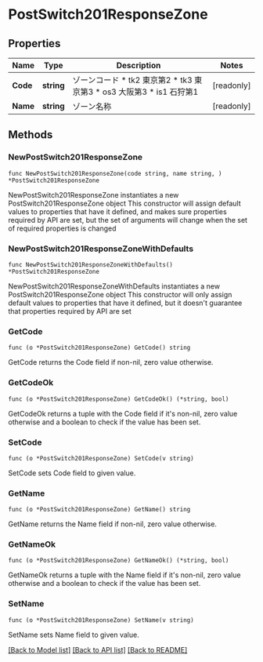# PostSwitch201ResponseZone

## Properties

Name | Type | Description | Notes
------------ | ------------- | ------------- | -------------
**Code** | **string** | ゾーンコード * tk2 東京第2 * tk3 東京第3 * os3 大阪第3 * is1 石狩第1 | [readonly] 
**Name** | **string** | ゾーン名称 | [readonly] 

## Methods

### NewPostSwitch201ResponseZone

`func NewPostSwitch201ResponseZone(code string, name string, ) *PostSwitch201ResponseZone`

NewPostSwitch201ResponseZone instantiates a new PostSwitch201ResponseZone object
This constructor will assign default values to properties that have it defined,
and makes sure properties required by API are set, but the set of arguments
will change when the set of required properties is changed

### NewPostSwitch201ResponseZoneWithDefaults

`func NewPostSwitch201ResponseZoneWithDefaults() *PostSwitch201ResponseZone`

NewPostSwitch201ResponseZoneWithDefaults instantiates a new PostSwitch201ResponseZone object
This constructor will only assign default values to properties that have it defined,
but it doesn't guarantee that properties required by API are set

### GetCode

`func (o *PostSwitch201ResponseZone) GetCode() string`

GetCode returns the Code field if non-nil, zero value otherwise.

### GetCodeOk

`func (o *PostSwitch201ResponseZone) GetCodeOk() (*string, bool)`

GetCodeOk returns a tuple with the Code field if it's non-nil, zero value otherwise
and a boolean to check if the value has been set.

### SetCode

`func (o *PostSwitch201ResponseZone) SetCode(v string)`

SetCode sets Code field to given value.


### GetName

`func (o *PostSwitch201ResponseZone) GetName() string`

GetName returns the Name field if non-nil, zero value otherwise.

### GetNameOk

`func (o *PostSwitch201ResponseZone) GetNameOk() (*string, bool)`

GetNameOk returns a tuple with the Name field if it's non-nil, zero value otherwise
and a boolean to check if the value has been set.

### SetName

`func (o *PostSwitch201ResponseZone) SetName(v string)`

SetName sets Name field to given value.



[[Back to Model list]](../README.md#documentation-for-models) [[Back to API list]](../README.md#documentation-for-api-endpoints) [[Back to README]](../README.md)


